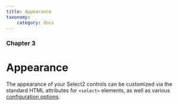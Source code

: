 ```yaml
---
title: Appearance
taxonomy:
    category: docs
---
```


### Chapter 3

# Appearance

The appearance of your Select2 controls can be customized via the standard HTML attributes for `<select>` elements, as well as various [configuration options](/configuration).
